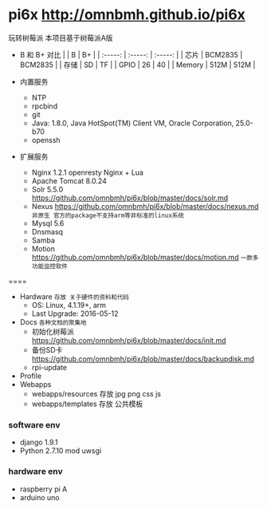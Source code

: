 pi6x <http://omnbmh.github.io/pi6x>
====
玩转树莓派 本项目基于树莓派A版

- B 和 B+ 对比
|         | B       | B+      |
| :-----: | :-----: | :-----: |
| 芯片     | BCM2835 | BCM2835 |
| 存储     | SD      | TF      |
| GPIO    | 26      | 40      |
| Memory  | 512M    | 512M    |

- 内置服务
    - NTP
    - rpcbind
    - git
    - Java: 1.8.0, Java HotSpot(TM) Client VM, Oracle Corporation, 25.0-b70
    - openssh

- 扩展服务
    - Nginx 1.2.1 openresty  Nginx + Lua
    - Apache Tomcat 8.0.24
    - Solr 5.5.0 <https://github.com/omnbmh/pi6x/blob/master/docs/solr.md>
    - Nexus <https://github.com/omnbmh/pi6x/blob/master/docs/nexus.md> `非原生 官方的package不支持arm等非标准的linux系统`
    - Mysql 5.6
    - Dnsmasq
    - Samba
    - Motion <https://github.com/omnbmh/pi6x/blob/master/docs/motion.md>  `一款多功能监控软件`

====
- Hardware `存放 关于硬件的资料和代码`
    - OS: Linux, 4.1.19+, arm
    - Last Upgrade: 2016-05-12
- Docs `各种文档的聚集地`
    - 初始化树莓派 <https://github.com/omnbmh/pi6x/blob/master/docs/init.md>
    - 备份SD卡 <https://github.com/omnbmh/pi6x/blob/master/docs/backupdisk.md>
    - rpi-update
- Profile
- Webapps
    - webapps/resources 存放 jpg png css js
    - webapps/templates 存放 公共模板


### software env
- django 1.9.1
- Python 2.7.10 mod uwsgi


### hardware env
- raspberry pi A
- arduino uno
